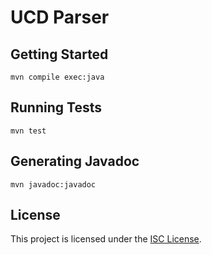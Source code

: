 # UCD Parser

## Getting Started

    mvn compile exec:java

## Running Tests

    mvn test

## Generating Javadoc

    mvn javadoc:javadoc

## License

This project is licensed under the [ISC License](LICENSE.txt).
